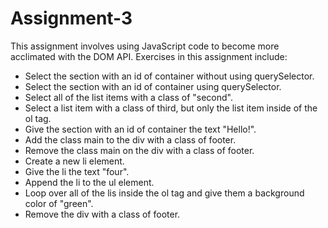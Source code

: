 # Assignment-3

This assignment involves using JavaScript code to become more acclimated with the DOM API. Exercises in this assignment include:

- Select the section with an id of container without using querySelector.
- Select the section with an id of container using querySelector.
- Select all of the list items with a class of "second".
- Select a list item with a class of third, but only the list item inside of the ol tag.
- Give the section with an id of container the text "Hello!".
- Add the class main to the div with a class of footer.
- Remove the class main on the div with a class of footer.
- Create a new li element.
- Give the li the text "four".
- Append the li to the ul element.
- Loop over all of the lis inside the ol tag and give them a background color of "green".
- Remove the div with a class of footer.
